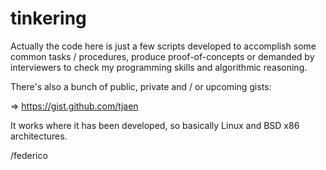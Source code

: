 # tinkering


Actually the code here is just a few scripts developed to accomplish some common tasks / procedures, produce proof-of-concepts
or demanded by interviewers to check my programming skills and algorithmic reasoning.

There's also a bunch of public, private and / or upcoming gists:

   => https://gist.github.com/tjaen
   
It works where it has been developed, so basically Linux and BSD x86 architectures.

/federico

